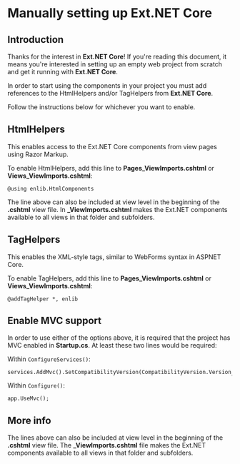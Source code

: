 # Manually setting up Ext.NET Core

## Introduction

Thanks for the interest in **Ext.NET Core**! If you're reading this document, it
means you're interested in setting up an empty web project from scratch and get
it running with **Ext.NET Core**.

In order to start using the components in your project you must add references
to the HtmlHelpers and/or TagHelpers from **Ext.NET Core**.

Follow the instructions below for whichever you want to enable.

## HtmlHelpers

This enables access to the Ext.NET Core components from view pages using Razor
Markup.

To enable HtmlHelpers, add this line to **Pages\_ViewImports.cshtml** or
**Views\_ViewImports.cshtml**:

```
@using enlib.HtmlComponents
```

The line above can also be included at view level in the beginning of the
**.cshtml** view file. In **_ViewImports.cshtml** makes the Ext.NET components
available to all views in that folder and subfolders.

## TagHelpers

This enables the XML-style tags, similar to WebForms syntax in ASPNET Core.

To enable TagHelpers, add this line to **Pages\_ViewImports.cshtml** or
**Views\_ViewImports.cshtml**:

```
@addTagHelper *, enlib
```

## Enable MVC support

In order to use either of the options above, it is required that the project
has MVC enabled in **Startup.cs**. At least these two lines would be required:

Within `ConfigureServices()`:

```
services.AddMvc().SetCompatibilityVersion(CompatibilityVersion.Version_2_2);
```

Within `Configure()`:

```
app.UseMvc();
```

## More info

The lines above can also be included at view level in the beginning of the
**.cshtml** view file. The **_ViewImports.cshtml** file makes the Ext.NET
components available to all views in that folder and subfolders.